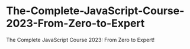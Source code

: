 # The-Complete-JavaScript-Course-2023-From-Zero-to-Expert
The Complete JavaScript Course 2023: From Zero to Expert!
